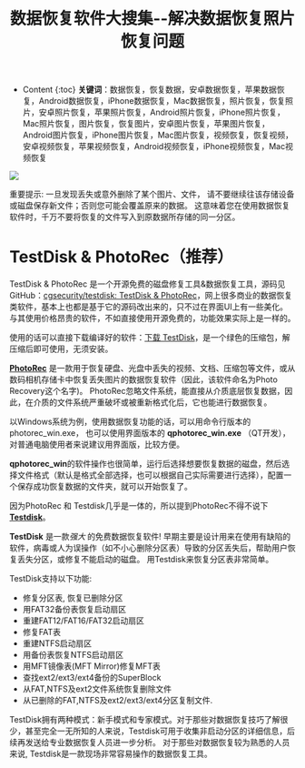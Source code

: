 ﻿---
layout:		post
category:	"soft"
title:		"数据恢复软件大搜集--解决数据恢复照片恢复问题"

tags:		[数据恢复,恢复数据]
---
- Content
{:toc}
**关键词**：数据恢复，恢复数据，安卓数据恢复，苹果数据恢复，Android数据恢复，iPhone数据恢复，Mac数据恢复，照片恢复，恢复照片，安卓照片恢复，苹果照片恢复，Android照片恢复，iPhone照片恢复，Mac照片恢复，图片恢复，恢复图片，安卓图片恢复，苹果图片恢复，Android图片恢复，iPhone图片恢复，Mac图片恢复，视频恢复，恢复视频，安卓视频恢复，苹果视频恢复，Android视频恢复，iPhone视频恢复，Mac视频恢复



![](https://www.cgsecurity.org/mw/images/Photorec.png)



重要提示: 一旦发现丢失或意外删除了某个图片、文件， 请不要继续往该存储设备或磁盘保存新文件；否则您可能会覆盖原来的数据。 这意味着您在使用数据恢复软件时，千万不要将恢复的文件写入到原数据所存储的同一分区。



# TestDisk & PhotoRec（推荐）

TestDisk & PhotoRec 是一个开源免费的磁盘修复工具&数据恢复工具，源码见GitHub：[cgsecurity/testdisk: TestDisk & PhotoRec](https://github.com/cgsecurity/testdisk)，网上很多商业的数据恢复类软件，基本上也都是基于它的源码改出来的，只不过在界面UI上有一些美化。与其使用价格昂贵的软件，不如直接使用开源免费的，功能效果实际上是一样的。



使用的话可以直接下载编译好的软件：[下载 TestDisk](https://www.cgsecurity.org/wiki/%E4%B8%8B%E8%BD%BD_TestDisk)，是一个绿色的压缩包，解压缩后即可使用，无须安装。



**[PhotoRec](https://www.cgsecurity.org/wiki/PhotoRec_CN)** 是一款用于恢复硬盘、光盘中丢失的视频、文档、压缩包等文件，或从数码相机存储卡中恢复丢失图片的数据恢复软件（因此，该软件命名为Photo Recovery这个名字)。 PhotoRec忽略文件系统，能直接从介质底层恢复数据，因此，在介质的文件系统严重破坏或被重新格式化后，它也能进行数据恢复。



以Windows系统为例，使用数据恢复功能的话，可以用命令行版本的 photorec_win.exe， 也可以使用界面版本的 **qphotorec_win.exe** （QT开发），对普通电脑使用者来说建议用界面版，比较方便。



**qphotorec_win**的软件操作也很简单，运行后选择想要恢复数据的磁盘，然后选择文件格式（默认是格式全部选择，也可以根据自己实际需要进行选择），配置一个保存成功恢复数据的文件夹，就可以开始恢复了。



因为PhotoRec 和 Testdisk几乎是一体的，所以提到PhotoRec不得不说下 **[Testdisk](https://www.cgsecurity.org/wiki/TestDisk_CN)**。

**TestDisk** 是一款*强大* 的免费数据恢复软件! 早期主要是设计用来在使用有缺陷的软件，病毒或人为误操作（如不小心删除分区表）导致的分区丢失后，帮助用户恢复丢失分区，或修复不能启动的磁盘。 用Testdisk来恢复分区表非常简单。

TestDisk支持以下功能:

- 修复分区表, 恢复已删除分区
- 用FAT32备份表恢复启动扇区
- 重建FAT12/FAT16/FAT32启动扇区
- 修复FAT表
- 重建NTFS启动扇区
- 用备份表恢复NTFS启动扇区
- 用MFT镜像表(MFT Mirror)修复MFT表
- 查找ext2/ext3/ext4备份的SuperBlock
- 从FAT,NTFS及ext2文件系统恢复删除文件
- 从已删除的FAT,NTFS及ext2/ext3/ext4分区复制文件.

TestDisk拥有两种模式：新手模式和专家模式。对于那些对数据恢复技巧了解很少，甚至完全一无所知的人来说，Testdisk可用于收集非启动分区的详细信息，后续再发送给专业数据恢复人员进一步分析。 对于那些对数据恢复较为熟悉的人员来说, Testdisk是一款现场非常容易操作的数据恢复工具。



